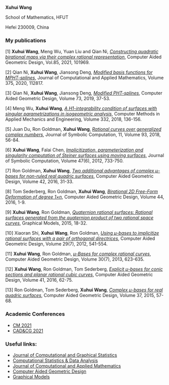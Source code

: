 **Xuhui Wang** 

School of Mathematics, HFUT

Hefei 230009, China


### My publications
[1] **Xuhui Wang**, Meng Wu, Yuan Liu and Qian Ni, *[Constructing quadratic birational maps via their complex rational representation](https://www.sciencedirect.com/science/article/pii/S0167839621000157)*, Computer Aided Geometric Design, Vol.85, 2021, 101969. 

[2] Qian Ni, **Xuhui Wang**, Jiansong Deng, *[Modified basis functions for MPHT-splines](https://www.sciencedirect.com/science/article/pii/S0377042720301084)*,
Journal of Computational and Applied Mathematics, Volume 375, 2020, 112817.

[3] Qian Ni, **Xuhui Wang**, Jiansong Deng, *[Modified PHT-splines](https://www.sciencedirect.com/science/article/pii/S0167839619300652)*, Computer Aided Geometric Design, Volume 73, 2019, 37-53.

[4] Meng Wu, **Xuhui Wang**, *[A H1-integrability condition of surfaces with singular parametrizations in isogeometric analysis](https://www.sciencedirect.com/science/article/pii/S0045782517307685)*, Computer Methods in Applied Mechanics and Engineering, Volume 332, 2018, 136-156.

[5] Juan Du, Ron Goldman, **Xuhui Wang**, *[Rational curves over generalized complex numbers](https://www.sciencedirect.com/science/article/pii/S0747717118300397)*, Journal of Symbolic Computation, 11, Volume 93, 2018, 56-84.


[6] **Xuhui Wang**, Falai Chen, *[Implicitization, parameterization and singularity computation of Steiner surfaces using moving surfaces](https://www.sciencedirect.com/science/article/pii/S0747717111002227)*, Journal of Symbolic Computation, Volume 47(6), 2012, 733-750.


[7] Ron Goldman, **Xuhui Wang**, *[Two additional advantages of complex μ-bases for non-ruled real quadric surfaces](https://www.sciencedirect.com/science/article/pii/S0167839615001466)*, Computer Aided Geometric Design, Volume 42, 2016, 31-33.


[8] Tom Sederberg, Ron Goldman, **Xuhui Wang**, *[Birational 2D Free-Form Deformation of degree 1×n](https://www.sciencedirect.com/science/article/pii/S0167839616300218)*, Computer Aided Geometric Design, Volume 44, 2016, 1-9.


[9] **Xuhui Wang**, Ron Goldman, *[Quaternion rational surfaces: Rational surfaces generated from the quaternion product of two rational space curves](https://www.sciencedirect.com/science/article/pii/S1524070314000289)*, Graphical Models, 2015, 18-32.


[10] Xiaoran Shi, **Xuhui Wang**, Ron Goldman, *[Using μ-bases to implicitize rational surfaces with a pair of orthogonal directrices](https://www.sciencedirect.com/science/article/pii/S1524070314000289)*, Computer Aided Geometric Design, Volume 29(7), 2012, 541-554.


[11] **Xuhui Wang**, Ron Goldman, *[μ-Bases for complex rational curves](https://www.sciencedirect.com/science/article/pii/S0167839613000502)*, Computer Aided Geometric Design, Volume 30(7), 2013, 623-635.


[12] **Xuhui Wang**, Ron Goldman, Tom Sederberg, *[Explicit μ-bases for conic sections and planar rational cubic curves](https://www.sciencedirect.com/science/article/pii/S0167839615001351)*, Computer Aided Geometric Design, Volume 41, 2016, 62-75. 


[13] Ron Goldman, Tom Sederberg, **Xuhui Wang**, *[Complex μ-bases for real quadric surfaces](https://www.sciencedirect.com/science/article/pii/S0167839615000849)*, Computer Aided Geometric Design, Volume 37, 2015, 57-68.



### Academic Conferences
- [CM 2021](http://www.mmrc.iss.ac.cn/cscm/cm2021/index.html)
- [CAD&CG 2021](http://cs.dlut.edu.cn/CADCG2021/CADCG2021hyzg.htm)

### Useful links:
- [Journal of Computational and Graphical Statistics](https://www.tandfonline.com/toc/ucgs20/current)
- [Computational Statistics & Data Analysis](https://www.sciencedirect.com/journal/computational-statistics-and-data-analysis)
- [Journal of Computational and Applied Mathematics](https://www.sciencedirect.com/journal/journal-of-computational-and-applied-mathematics)
- [Computer Aided Geometric Design](https://www.sciencedirect.com/journal/computer-aided-geometric-design)
- [Graphical Models](https://www.sciencedirect.com/journal/graphical-models)


